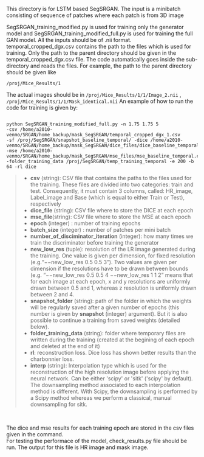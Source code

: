 This directory is for LSTM based SegSRGAN. The input is a minibatch consisting of sequence of patches where each patch is from 3D image 

SegSRGAN_training_modified.py is used for training only the generator model and SegSRGAN_training_modified_full.py is used for training the full GAN model. All the inputs should be of .nii format. <br />
temporal_cropped_dgx.csv contains the path to the files which is used for training. Only the path to the parent directory should be given in the temporal_cropped_dgx.csv file. The code automatically goes inside the sub-directory and reads the files. For example, the path to the parent directory should be given like 
```
/proj/Mice_Results/1
```
The actual images should be in ```/proj/Mice_Results/1/1/Image_2.nii``` , ```/proj/Mice_Results/1/1/Mask_identical.nii```
An example of how to run the code for training is given by:  <br />

```

python SegSRGAN_training_modified_full.py -n 1.75 1.75 5 
-csv /home/a2010-venmo/SRGAN/home_backup/mask_SegSRGAN/temporal_cropped_dgx_1.csv 
-sf /proj/SegSRGAN/snapshot_baseline_temporal/ -dice /home/a2010-venmo/SRGAN/home_backup/mask_SegSRGAN/dice_files/dice_baseline_temporal.csv 
-mse /home/a2010-venmo/SRGAN/home_backup/mask_SegSRGAN/mse_files/mse_baseline_temporal.csv 
-folder_training_data /proj/SegSRGAN/temp_training_temporal -e 200 -b 64 -rl dice 
```

> * **csv** (string): CSV file that contains the paths to the files used for the training. These files are divided into two categories: train and test. Consequently, it must contain 3 columns, called: HR_image, Label_image and Base (which is equal to either Train or Test), respectively
> * **dice_file** (string): CSV file where to store the DICE at each epoch
> * **mse\_file**(string): CSV file where to store the MSE at each epoch
> * **epoch** (integer) : number of training epochs
> * **batch_size** (integer) : number of patches per mini batch
> * **number\_of\_disciminator\_iteration** (integer): how many times we train the discriminator before training the generator
> * **new_low_res** (tuple): resolution of the LR image generated during the training. One value is given per dimension, for fixed resolution (e.g.“−−new_low_res 0.5 0.5 3”). Two values are given per dimension if the resolutions have to be drawn between bounds (e.g. “−−new_low_res 0.5 0.5 4 −−new_low_res 1 1 2” means that for each image at each epoch, x and y resolutions are uniformly drawn between 0.5 and 1, whereas z resolution is uniformly drawn between 2 and 4.
> * **snapshot_folder** (string): path of the folder in which the weights will be regularly saved after a given number of epochs (this number is given by **snapshot** (integer) argument). But it is also possible to continue a training from saved weights (detailed below).
> * **folder_training_data** (string): folder where temporary files are written during the training (created at the begining of each epoch and deleted at the end of it)
> * **rl**: reconstruction loss. Dice loss has shown better results than the charbonnier loss. 
> * **interp** (string): Interpolation type which is used for the reconstruction of the high resolution image before 
>applying the neural network. Can be either 'scipy' or 'sitk' ('scipy' by default). The downsampling method associated to each 
>interpolation method is different. With Scipy, the downsampling is performed by a Scipy method whereas we perform a classical,
>manual downsampling for sitk. 

<br />

The dice and mse results for each training epoch are stored in the csv files given in the command. <br />
For testing the performace of the model, check_results.py file should be run. The output for this file is HR image and mask image.

